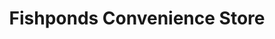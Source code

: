 ---
title: "Fishponds Convenience Store"
url: /bristol/fishponds-convenience-store/
shop: convenience
---